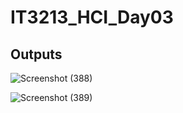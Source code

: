 # IT3213_HCI_Day03

## Outputs
![Screenshot (388)](https://github.com/user-attachments/assets/74a41169-ffa4-4e69-a366-3742e8445c68)


![Screenshot (389)](https://github.com/user-attachments/assets/8cb9f0c9-3f13-4798-a7b3-175590bfb99a)
